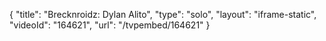 {
    "title": "Brecknroidz: Dylan Alito",
    "type": "solo",
    "layout": "iframe-static",
    "videoId": "164621",
    "url": "\/tvpembed\/164621"
}